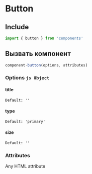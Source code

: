 # Button

## Include
```js
import { button } from 'components'
```

## Вызвать компонент
```js
component-button(options, attributes)
```

### Options ```js Object```

#### title

```
Default: ''
```

#### type

```
Default: 'primary'
```

#### size

```
Default: ''
```

### Attributes
Any HTML attribute
